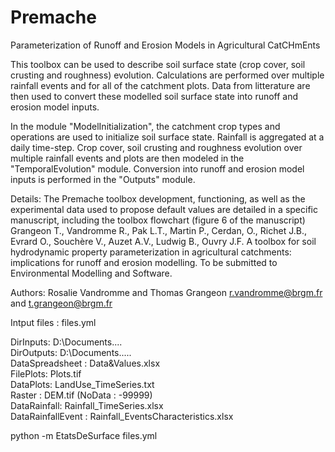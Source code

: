 # Premache

Parameterization of Runoff and Erosion Models in Agricultural CatCHmEnts 

This toolbox can be used to describe soil surface state (crop cover, soil crusting and roughness) evolution.
Calculations are performed over multiple rainfall events and for all of the catchment plots.
Data from litterature are then used to convert these modelled soil surface state into runoff and erosion model inputs.

In the module "ModelInitialization", the catchment crop types and operations are used to initialize soil surface state. Rainfall is aggregated at a daily time-step.
Crop cover, soil crusting and roughness evolution over multiple rainfall events and plots are then modeled in the "TemporalEvolution" module.
Conversion into runoff and erosion model inputs is performed in the "Outputs" module.

Details:
The Premache toolbox development, functioning, as well as the experimental data used to propose default values are detailed in a specific manuscript, including the toolbox flowchart (figure 6 of the manuscript)
Grangeon T., Vandromme R., Pak L.T., Martin P., Cerdan, O., Richet J.B., Evrard O., Souchère V., Auzet A.V.,  Ludwig B., Ouvry J.F.
A toolbox for soil hydrodynamic property parameterization in agricultural catchments: implications for runoff and erosion modelling.
To be submitted to Environmental Modelling and Software.

Authors:
Rosalie Vandromme and Thomas Grangeon
r.vandromme@brgm.fr and t.grangeon@brgm.fr


Intput files :  files.yml


DirInputs: D:\Documents\.... \
DirOutputs: D:\Documents\..... \
DataSpreadsheet : Data&Values.xlsx \
FilePlots: Plots.tif \
DataPlots: LandUse_TimeSeries.txt \
Raster : DEM.tif (NoData : -99999) \
DataRainfall: Rainfall_TimeSeries.xlsx \
DataRainfallEvent : Rainfall_EventsCharacteristics.xlsx 


python -m EtatsDeSurface files.yml
